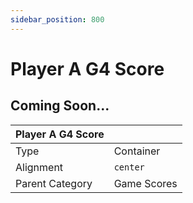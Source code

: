 ```yaml
---
sidebar_position: 800
---
```

    
# Player A G4 Score

## Coming Soon...

|     Player A G4 Score  ||
| -------- | ------- |
| Type  |  Container | Visibility | Image | Text  |
| Alignment |  `center`     |
| Parent Category    | Game Scores    |
